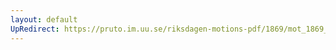 ```yaml
---
layout: default
UpRedirect: https://pruto.im.uu.se/riksdagen-motions-pdf/1869/mot_1869__ak__235/mot_1869__ak__235-001.pdf
---
```

